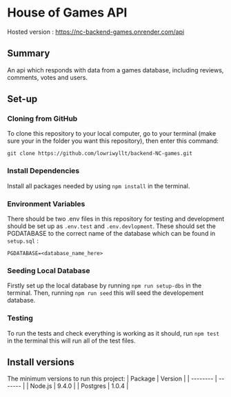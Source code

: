 # House of Games API

Hosted version : https://nc-backend-games.onrender.com/api

## Summary

An api which responds with data from a games database, including reviews, comments, votes and users.

## Set-up

### Cloning from GitHub

To clone this repository to your local computer, go to your terminal (make sure your in the folder you want this repository), then enter this command:

```
git clone https://github.com/lowriwyllt/backend-NC-games.git
```

### Install Dependencies

Install all packages needed by using `npm install` in the terminal.

### Environment Variables

There should be two .env files in this repository for testing and development should be set up as `.env.test` and `.env.devlopment`. These should set the PGDATABASE to the correct name of the database which can be found in `setup.sql` :

```
PGDATABASE=<database_name_here>
```

### Seeding Local Database

Firstly set up the local database by running `npm run setup-dbs` in the terminal. Then, running `npm run seed` this will seed the developement database.

### Testing

To run the tests and check everything is working as it should, run `npm test` in the terminal this will run all of the test files.

## Install versions

The minimum versions to run this project:
| Package | Version |
| -------- | ------- |
| Node.js | 9.4.0 |
| Postgres | 1.0.4 |
